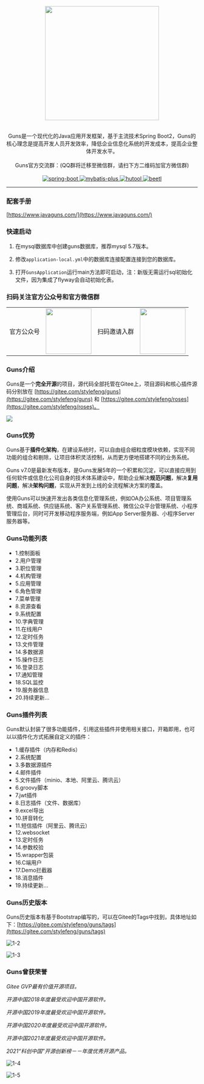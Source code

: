 <p align="center">
    <img src="https://images.gitee.com/uploads/images/2019/0109/214218_d2aa949b_551203.png" width="300">
    <br>      
    <br>      
    <p align="center">
        Guns是一个现代化的Java应用开发框架，基于主流技术Spring Boot2，Guns的核心理念是提高开发人员开发效率，降低企业信息化系统的开发成本，提高企业整体开发水平。
        <br>      
        <br>      
        <span>
            <span>
                 Guns官方交流群：(QQ群将迁移至微信群，请扫下方二维码加官方微信群)
            </span>
        </span>
        <br>
        <br>
        <a href="http://spring.io/projects/spring-boot">
            <img src="https://img.shields.io/badge/spring--boot-2.4.2-green.svg" alt="spring-boot">
        </a>
        <a href="http://mp.baomidou.com">
            <img src="https://img.shields.io/badge/mybatis--plus-3.4.0-blue.svg" alt="mybatis-plus">
        </a>  
        <a href="https://www.hutool.cn/">
            <img src="https://img.shields.io/badge/hutool-5.4.4-blue.svg" alt="hutool">
        </a>
        <a href="http://ibeetl.com/">
            <img src="https://img.shields.io/badge/beetl-3.3.1-yellow.svg" alt="beetl">
        </a>  
    </p>
</p>

-----------------------------------------------------------------------------------------------

### 配套手册

[https://www.javaguns.com/](https://www.javaguns.com/)

### 快速启动

1. 在mysql数据库中创建guns数据库，推荐mysql 5.7版本。

2. 修改`application-local.yml`中的数据库连接配置连接到您的数据库。

3. 打开`GunsApplication`运行main方法即可启动，注：新版无需运行sql初始化文件，因为集成了flyway会自动初始化表。

### 扫码关注官方公众号和官方微信群
<table>
    <tr>
        <td>官方公众号</td>
        <td><img src="https://images.gitee.com/uploads/images/2019/0415/104911_9bc924a5_551203.png" width="120"/></td>
        <td>扫码邀请入群</td>
        <td><img src="https://images.gitee.com/uploads/images/2019/0419/103622_d6e9fa5d_551203.png" width="120"/></td>
    </tr>
</table>

### Guns介绍

Guns是一个**完全开源**的项目，源代码全部托管在Gitee上，项目源码和核心插件源码分别放在 [https://gitee.com/stylefeng/guns](https://gitee.com/stylefeng/guns) 和 [https://gitee.com/stylefeng/roses](https://gitee.com/stylefeng/roses)。

![](https://javaguns-images.oss-cn-beijing.aliyuncs.com/59d05993.png)

### Guns优势

Guns基于**插件化架构**，在建设系统时，可以自由组合细粒度模块依赖，实现不同功能的组合和剔除，让项目体积灵活控制，从而更方便地搭建不同的业务系统。

Guns v7.0是最新发布版本，是Guns发展5年的一个积累和沉淀，可以直接应用到任何软件或信息化公司自身的技术体系建设中，帮助企业解决**规范问题**，解决**复用问题**，解决**架构问题**，实现从开发到上线的全流程解决方案的覆盖。

使用Guns可以快速开发出各类信息化管理系统，例如OA办公系统、项目管理系统、商城系统、供应链系统、客户关系管理系统、微信公众平台管理系统、小程序管理后台，同时可开发移动程序服务端，例如App Server服务器、小程序Server服务器等。

### Guns功能列表

- 1.控制面板
- 2.用户管理
- 3.职位管理
- 4.机构管理
- 5.应用管理
- 6.角色管理
- 7.菜单管理
- 8.资源查看
- 9.系统配置
- 10.字典管理
- 11.在线用户
- 12.定时任务
- 13.文件管理
- 14.多数据源
- 15.操作日志
- 16.登录日志
- 17.通知管理
- 18.SQL监控
- 19.服务器信息
- 20.持续更新...

### Guns插件列表

Guns默认封装了很多功能插件，引用这些插件并使用相关接口，开箱即用，也可以以插件化方式拓展自定义的插件：

- 1.缓存插件（内存和Redis）
- 2.系统配置
- 3.多数据源插件
- 4.邮件插件
- 5.文件插件（minio、本地、阿里云、腾讯云）
- 6.groovy脚本
- 7.jwt插件
- 8.日志插件（文件、数据库）
- 9.excel导出
- 10.拼音转化
- 11.短信插件（阿里云、腾讯云）
- 12.websocket
- 13.定时任务
- 14.参数校验
- 15.wrapper包装
- 16.C端用户
- 17.Demo拦截器
- 18.消息插件
- 19.持续更新...

### Guns历史版本

Guns历史版本有基于Bootstrap编写的，可以在Gitee的Tags中找到，具体地址如下：[https://gitee.com/stylefeng/guns/tags](https://gitee.com/stylefeng/guns/tags)

![1-2](https://javaguns-images.oss-cn-beijing.aliyuncs.com/1-2.png)

![1-3](https://javaguns-images.oss-cn-beijing.aliyuncs.com/1-3.png)

### Guns曾获荣誉

*Gitee GVP最有价值开源项目。*

*开源中国2018年度最受欢迎中国开源软件。*

*开源中国2019年度最受欢迎中国开源软件。*

*开源中国2020年度最受欢迎中国开源软件。*

*开源中国2021年度最受欢迎中国开源软件。*

*2021“科创中国”开源创新榜－－年度优秀开源产品。*

![1-4](https://javaguns-images.oss-cn-beijing.aliyuncs.com/1-4.png)

![1-5](https://javaguns-images.oss-cn-beijing.aliyuncs.com/1-5.png)



